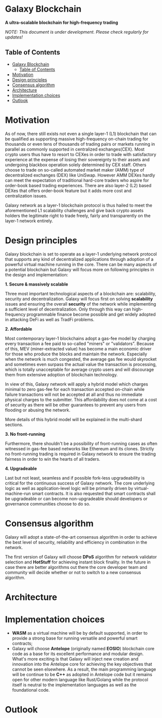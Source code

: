 # Galaxy Blockchain
**A ultra-scalable blockchain for high-frequency trading**


_NOTE: This document is under development. Please check regularly for updates!_

## Table of Contents

- [Galaxy Blockchain](#galaxy-blockchain)
  - [Table of Contents](#table-of-contents)
- [Motivation](#motivation)
- [Design principles](#design-principles)
- [Consensus algorithm](#consensus-algorithm)
- [Architecture](#architecture)
- [Implementation choices](#implementation-choices)
- [Outlook](#outlook)
# Motivation
As of now, there still exists not even a single layer-1 (L1) blockchain that can be qualified as supporting massive high-frequency on-chain trading for thousands or even tens of thousands of trading pairs or markets running in parallel as commonly supported in centralized exchanges(CEX). Most crypto users thus have to resort to CEXes in order to trade with satisfactory experience at the expense of losing their sovereignty to their assets and undergoing blackbox operation solely determined by CEX staff. Others choose to trade on so-called automated market maker (AMM) type of decentralized exchanges (DEX) like UniSwap. However AMM DEXes hardly can meet the expectation of traditional hard-core traders who aspire for order-book based trading experiences. There are also layer-2 (L2) based DEXes that offers order-book feature but it adds more cost and centralization issues.

Galaxy network as a layer-1 blockchain protocol is thus hailed to meet the aforementioned L1 scalability challenges and give back crypto assets holders the legitimate right to trade freely, fairly and transparently on the layer-1 network entirely.

# Design principles

Galaxy blockchain is set to operate as a layer-1 underlying network protocol that supports any kind of decentralized applications through adoption of a powerful virtual machine running in the core. There can be many aspects of a potential blockchain but Galaxy will focus more on following principles in the design and implementation: 

**1. Secure & massively scalable**

Three most important technological aspects of a blockchain are: scalability, security and decentralization. Galaxy will focus first on solving **scalability** issues and ensuring the overall **security** of the network while implementing a sufficient level of decentralization. Only through this way can high-frequency programmable finance become possible and get widely adopted in attacking DeFi as well as TradFi problems.

**2. Affordable**

Most contemporary layer-1 blockchains adopt a gas-fee model by charging every transaction a fee paid to so-called "miners" or "validators". Because of this, MEV (miner-extracted value) has become a main economic driver for those who produce the blocks and maintain the network. Especially when the network is much congested, the average gas fee would skyrocket and sometimes even surpass the actual value the transaction is processing, which is totally unacceptable for average crypto users and will discourage them from extensive adoption of blockchain technology. 

In view of this, Galaxy network will apply a hybrid model which charges minimal to zero gas-fee for each transaction accepted on-chain while failure transactions will not be accepted at all and thus no immediate physical charges to the submitter. This affordability does not come at a cost of security as there will be other guarantees to prevent any users from flooding or abusing the network.

More details of this hybrid model will be explained in the multi-shard sections.

**3. No front-running**

Furthermore, there shouldn't be a possibility of front-running cases as often witnessed in gas-fee based networks like Ethereum and its clones. Strictly no front-running trading is required in Galaxy network to ensure the trading fairness in order to win the hearts of all traders.

**4. Upgradeable**

Last but not least, seamless and if possible fork-less upgradeability is critical for the continuous success of Galaxy network. The core underlying logic as well as application-level logic will be primarily driven by virtual-machine-run smart contracts. It is also requested that smart contracts shall be upgradeable or can become non-upgradeable should developers or governance communities choose to do so. 

# Consensus algorithm

Galaxy will adopt a state-of-the-art consensus algorithm in order to achieve the best level of security, reliability and efficiency in combination in the network.

The first version of Galaxy will choose **DPoS** algorithm for network validator selection and **HotStuff** for achieving instant block finality. In the future in case there are better algorithms out there the core developer team and community will decide whether or not to switch to a new consensus algorithm.

# Architecture

# Implementation choices

- **WASM** as a virtual machine will be by default supported, in order to provide a strong base for running versatile and powerful smart contracts;
- Galaxy will choose **Antelope** (originally named **EOSIO**) blockchain core code as a base for its excellent performance and modular design. What's more exciting is that Galaxy will inject new creation and innovation into the Antelope core for achieving the key objectives that cannot be seen elsewhere. As a result, the main programming language will be continue to be **C++** as adopted in Antelope code but it remains open for other modern language like Rust/Golang while the protocol itself is neutral to the implementation languages as well as the foundational code.


# Outlook
